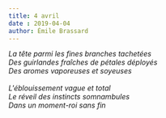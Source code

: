 ```yaml
---
title: 4 avril
date : 2019-04-04
author: Émile Brassard
---
```


*La tête parmi les fines branches tachetées*\
*Des guirlandes fraîches de pétales déployés*\
*Des aromes vaporeuses et soyeuses*\
\
*L'éblouissement vague et total*\
*Le réveil des instincts somnambules*\
*Dans un moment-roi sans fin*